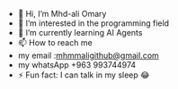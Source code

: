 - 👋 Hi, I’m Mhd-ali Omary
- 👀 I’m interested in the programming field
- 🌱 I’m currently learning AI Agents
- 📫 How to reach me
- my email :mhmmaligithub@gmail.com
- my whatsApp +963 993744974
- ⚡ Fun fact: I can talk in my sleep 😂



